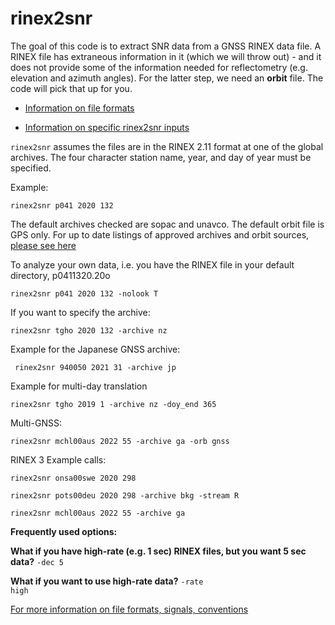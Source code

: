 # rinex2snr  

The goal of this code is to extract SNR data from a GNSS RINEX data file.
A RINEX file has extraneous information in it (which we will throw out) - and it  
does not provide some of the information needed for reflectometry (e.g. elevation and azimuth angles). 
For the latter step, we need an **orbit** file. The code will pick that up for you.

- [Information on file formats](https://gnssrefl.readthedocs.io/en/latest/pages/file_structure.html)

- [Information on specific rinex2snr inputs](https://gnssrefl.readthedocs.io/en/latest/api/gnssrefl.rinex2snr_cl.html)


<code>rinex2snr</code> assumes the files are in the RINEX 2.11 format at one of the global archives. 
The four character station name, year, and day of year must be specified.

Example:

<code>rinex2snr p041 2020 132</code>

The default archives checked are sopac and unavco. The default orbit file is GPS only.
For up to date listings of approved archives and orbit sources, 
[please see here](https://gnssrefl.readthedocs.io/en/latest/api/gnssrefl.rinex2snr_cl.html)

To analyze your own data, i.e. you have the RINEX file in your default directory, p0411320.20o

<code>rinex2snr p041 2020 132 -nolook T</code>


If you want to specify the archive:

<code>rinex2snr tgho 2020 132 -archive nz</code>

Example for the Japanese GNSS archive:

<code> rinex2snr 940050 2021 31 -archive jp </code>


Example for multi-day translation

<code>rinex2snr tgho 2019 1  -archive nz -doy_end 365</code>
 
Multi-GNSS: 

<code>rinex2snr mchl00aus 2022 55 -archive ga -orb gnss</code>

RINEX 3 Example calls:

<code>rinex2snr onsa00swe 2020 298</code>

<code>rinex2snr pots00deu 2020 298 -archive bkg -stream R</code>

<code>rinex2snr mchl00aus 2022 55 -archive ga</code>


**Frequently used options:**

**What if you have high-rate (e.g. 1 sec) RINEX files, but you want 5 sec data?** <code>-dec 5</code>

**What if you want to use high-rate data?**  <code>-rate high</code>


[For more information on file formats, signals, conventions](https://gnssrefl.readthedocs.io/en/latest/pages/file_structure.html)


